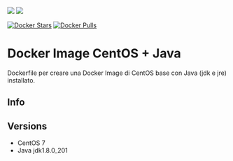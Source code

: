 [![](https://images.microbadger.com/badges/image/scolagreco/centos-java.svg)](https://microbadger.com/images/scolagreco/centos-java "Get your own image badge on microbadger.com") 
[![](https://images.microbadger.com/badges/commit/scolagreco/centos-java.svg)](https://microbadger.com/images/scolagreco/centos-java "Get your own commit badge on microbadger.com")

[![Docker Stars](https://img.shields.io/docker/stars/scolagreco/centos-java.svg)](https://hub.docker.com/r/scolagreco/centos-java/)
[![Docker Pulls](https://img.shields.io/docker/pulls/scolagreco/centos-java.svg)](https://hub.docker.com/r/scolagreco/centos-java/)

# Docker Image CentOS + Java

Dockerfile per creare una Docker Image di CentOS base con Java (jdk e jre) installato.

## Info


## Versions

- CentOS 7
- Java jdk1.8.0_201
